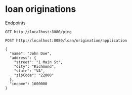 # loan originations

Endpoints

```
GET http://localhost:8080/ping
```

```
POST http://localhost:8080/loan/origination/application

{
  "name": "John Doe",
  "address": {
    "street": "1 Main St",
    "city": "Richmond",
    "state": "VA",
    "zipCode": "22000"
  },
  "income": 1000000
}
```